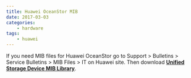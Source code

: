 ```yaml
---
title: Huawei OceanStor MIB
date: 2017-03-03
categories:
    - hardware
tags:
    - huawei
---
```


If you need MIB files for Huawei OceanStor go to Support > Bulletins > Service Bulletins > MIB Files > IT on Huawei site.
Then download **[Unified Storage Device MIB Library](http://support.huawei.com/enterprise/en/bulletins-service/NEWS1000005128)**.

